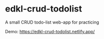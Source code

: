 # edkl-crud-todolist

A small CRUD todo-list web-app for practicing

Demo: https://edkl-crud-todolist.netlify.app/
